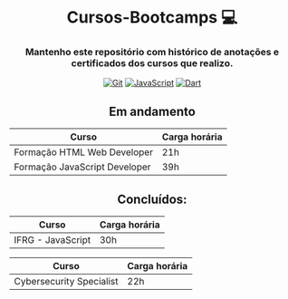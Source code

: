 <div style="display: inline_block;" align="center">
  
# Cursos-Bootcamps  💻
### Mantenho este repositório com histórico de anotações e certificados dos cursos que realizo.
[![Git](https://img.shields.io/badge/GIT-E44C30?style=for-the-badge&logo=git&logoColor=white)]()
[![JavaScript](https://img.shields.io/badge/JavaScript-323330?style=for-the-badge&logo=javascript&logoColor=F7DF1E)]()
[![Dart](https://img.shields.io/badge/Dart-0175C2?style=for-the-badge&logo=dart&logoColor=white)]()
<br>

## Em andamento
| Curso | Carga horária |
| ------------- | ---- |
| Formação HTML Web Developer | 21h |
| Formação JavaScript Developer | 39h |


## Concluídos:
| Curso | Carga horária |
| ------------- | ---- |
| IFRG - JavaScript | 30h |

| Curso | Carga horária |
| ------------- | ---- |
| Cybersecurity Specialist | 22h |

<div/>


